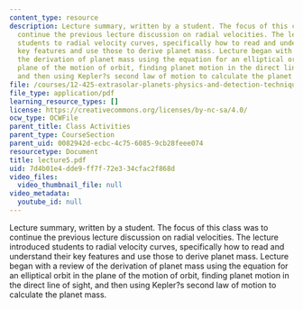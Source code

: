```yaml
---
content_type: resource
description: Lecture summary, written by a student. The focus of this class was to
  continue the previous lecture discussion on radial velocities. The lecture introduced
  students to radial velocity curves, specifically how to read and understand their
  key features and use those to derive planet mass. Lecture began with a review of
  the derivation of planet mass using the equation for an elliptical orbit in the
  plane of the motion of orbit, finding planet motion in the direct line of sight,
  and then using Kepler?s second law of motion to calculate the planet mass.
file: /courses/12-425-extrasolar-planets-physics-and-detection-techniques-fall-2007/7d4b01e4dde9ff7f72e334cfac2f868d_lecture5.pdf
file_type: application/pdf
learning_resource_types: []
license: https://creativecommons.org/licenses/by-nc-sa/4.0/
ocw_type: OCWFile
parent_title: Class Activities
parent_type: CourseSection
parent_uid: 0082942d-ecbc-4c75-6085-9cb28feee074
resourcetype: Document
title: lecture5.pdf
uid: 7d4b01e4-dde9-ff7f-72e3-34cfac2f868d
video_files:
  video_thumbnail_file: null
video_metadata:
  youtube_id: null
---
```

Lecture summary, written by a student. The focus of this class was to continue the previous lecture discussion on radial velocities. The lecture introduced students to radial velocity curves, specifically how to read and understand their key features and use those to derive planet mass. Lecture began with a review of the derivation of planet mass using the equation for an elliptical orbit in the plane of the motion of orbit, finding planet motion in the direct line of sight, and then using Kepler?s second law of motion to calculate the planet mass.